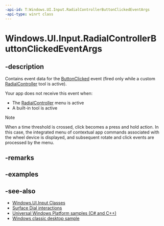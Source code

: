 ```yaml
---
-api-id: T:Windows.UI.Input.RadialControllerButtonClickedEventArgs
-api-type: winrt class
---
```


<!-- Class syntax.
public class RadialControllerButtonClickedEventArgs : Windows.UI.Input.IRadialControllerButtonClickedEventArgs, Windows.UI.Input.IRadialControllerButtonClickedEventArgs2
-->

# Windows.UI.Input.RadialControllerButtonClickedEventArgs

## -description
Contains event data for the [ButtonClicked](radialcontroller_buttonclicked.md) event (fired only while a custom [RadialController](radialcontroller.md) tool is active).


Your app does not receive this event when:

+ The [RadialController](radialcontroller.md) menu is active
+ A built-in tool is active


> [!NOTE]
> When a time threshold is crossed, click becomes a press and hold action. In this case, the integrated menu of contextual app commands associated with the wheel device is displayed, and subsequent rotate and click events are processed by the menu.

## -remarks

## -examples

## -see-also
- [Windows.UI.Input Classes](windows_ui_input_classes.md)
- [Surface Dial interactions](https://msdn.microsoft.com/windows/uwp/input-and-devices/windows-wheel-interactions)
- [Universal Windows Platform samples (C# and C++)](https://go.microsoft.com/fwlink/?linkid=832713)
- [Windows classic desktop sample](https://aka.ms/radialcontrollerclassicsample)